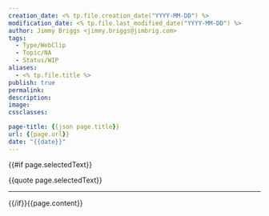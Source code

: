 ```yaml
---
creation_date: <% tp.file.creation_date("YYYY-MM-DD") %>
modification_date: <% tp.file.last_modified_date("YYYY-MM-DD") %>
author: Jimmy Briggs <jimmy.briggs@jimbrig.com>
tags:
  - Type/WebClip
  - Topic/NA
  - Status/WIP
aliases:
  - <% tp.file.title %>
publish: true
permalink:
description:
image:
cssclasses:

page-title: {{json page.title}}
url: {{page.url}}
date: "{{date}}"
---
```


{{#if page.selectedText}}

{{quote page.selectedText}}

---

{{/if}}{{page.content}}